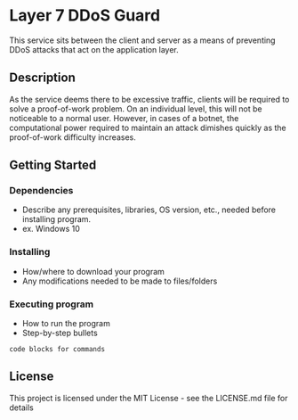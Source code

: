 # Layer 7 DDoS Guard

This service sits between the client and server as a means of preventing DDoS attacks that act on the application layer.

## Description

As the service deems there to be excessive traffic, clients will be required to solve a proof-of-work problem.
On an individual level, this will not be noticeable to a normal user.
However, in cases of a botnet, the computational power required to maintain an attack dimishes quickly as the proof-of-work difficulty increases.

## Getting Started

### Dependencies

* Describe any prerequisites, libraries, OS version, etc., needed before installing program.
* ex. Windows 10

### Installing

* How/where to download your program
* Any modifications needed to be made to files/folders

### Executing program

* How to run the program
* Step-by-step bullets
```
code blocks for commands
```


## License

This project is licensed under the MIT License - see the LICENSE.md file for details